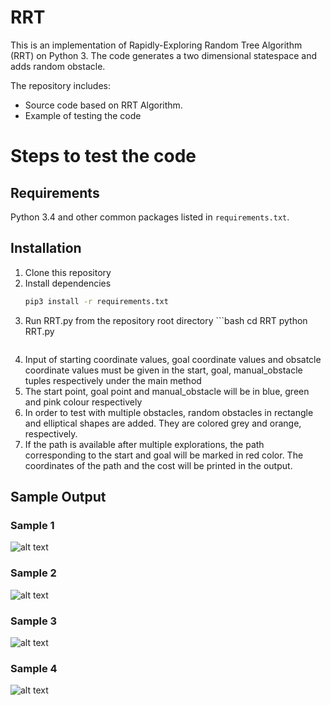 # RRT



This is an implementation of Rapidly-Exploring Random Tree Algorithm (RRT) on Python 3. The code generates a two dimensional statespace and adds random obstacle.



The repository includes:
* Source code based on RRT Algorithm.
* Example of testing the code 



# Steps to test the code



## Requirements
Python 3.4 and other common packages listed in `requirements.txt`.


## Installation
1. Clone this repository
2. Install dependencies
   ```bash
   pip3 install -r requirements.txt
   ```
3. Run RRT.py from the repository root directory ```bash
   cd RRT
   python RRT.py
   ```
4. Input of starting coordinate values, goal coordinate values and obsatcle coordinate values  must be given in the start, goal, manual_obstacle tuples respectively under the main method
5. The start point, goal point and manual_obstacle will be in blue, green and pink colour respectively 
6. In order to test with multiple obstacles, random obstacles in rectangle and elliptical shapes are added. They are colored grey and orange, respectively.
7. If the path is available after multiple explorations, the path corresponding to the start and goal will be marked in red color. The coordinates of the path and the cost will be printed in the output.


## Sample Output 
### Sample 1
![alt text](https://github.com/kishoreparanthaman/RRT/blob/main/assest/sample_output1.png)
### Sample 2
![alt text](https://github.com/kishoreparanthaman/RRT/blob/main/assest/sample_output2.png)
### Sample 3
![alt text](https://github.com/kishoreparanthaman/RRT/blob/main/assest/sample_output3.png)
### Sample 4
![alt text](https://github.com/kishoreparanthaman/RRT/blob/main/assest/sample_output4.png)
    
